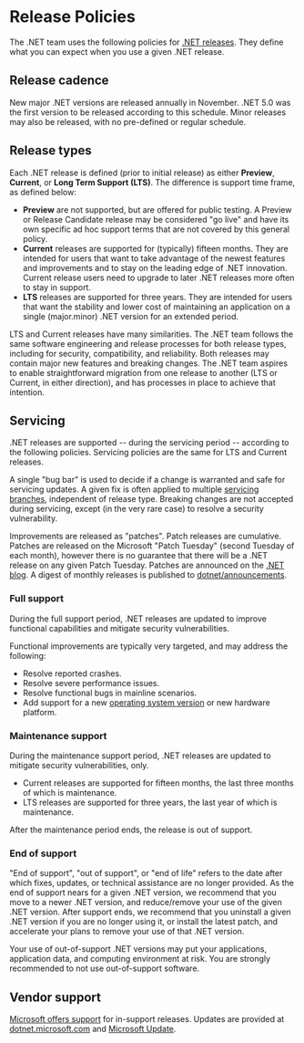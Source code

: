 # Release Policies

The .NET team uses the following policies for [.NET releases](releases.md). They define what you can expect when you use a given .NET release.

## Release cadence

New major .NET versions are released annually in November. .NET 5.0 was the first version to be released according to this schedule. Minor releases may also be released, with no pre-defined or regular schedule.

## Release types

Each .NET release is defined (prior to initial release) as either **Preview**, **Current**, or **Long Term Support (LTS)**. The difference is support time frame, as defined below:

* **Preview** are not supported, but are offered for public testing. A Preview or Release Candidate release may be considered "go live" and  have its own specific ad hoc support terms that are not covered by this general policy.
* **Current** releases are supported for (typically) fifteen months. They are intended for users that want to take advantage of the newest features and improvements and to stay on the leading edge of .NET innovation. Current release users need to upgrade to later .NET releases more often to stay in support.
* **LTS** releases are supported for three years. They are intended for users that want the stability and lower cost of maintaining an application on a single (major.minor) .NET version for an extended period.

LTS and Current releases have many similarities. The .NET team follows the same software engineering and release processes for both release types, including for security, compatibility, and reliability. Both releases may contain major new features and breaking changes. The .NET team aspires to enable straightforward migration from one release to another (LTS or Current, in either direction), and has processes in place to achieve that intention.

## Servicing

.NET releases are supported -- during the servicing period -- according to the following policies. Servicing policies are the same for LTS and Current releases.

A single "bug bar" is used to decide if a change is warranted and safe for servicing updates. A given fix is often applied to multiple [servicing branches](https://github.com/dotnet/core/blob/main/daily-builds.md#servicing-releases), independent of release type. Breaking changes are not accepted during servicing, except (in the very rare case) to resolve a security vulnerability.

Improvements are released as "patches". Patch releases are cumulative. Patches are released on the Microsoft "Patch Tuesday" (second Tuesday of each month), however there is no guarantee that there will be a .NET release on any given Patch Tuesday. Patches are announced on the [.NET blog](https://devblogs.microsoft.com/dotnet/). A digest of monthly releases is published to [dotnet/announcements](https://github.com/dotnet/announcements/labels/Monthly-Update).

### Full support

During the full support period, .NET releases are updated to improve functional capabilities and mitigate security vulnerabilities.

Functional improvements are typically very targeted, and may address the following:

* Resolve reported crashes.
* Resolve severe performance issues.
* Resolve functional bugs in mainline scenarios.
* Add support for a new [operating system version](os-lifecycle-policy.md) or new hardware platform.

### Maintenance support

During the maintenance support period, .NET releases are updated to mitigate security vulnerabilities, only.

* Current releases are supported for fifteen months, the last three months of which is maintenance.
* LTS releases are supported for three years, the last year of which is maintenance.

After the maintenance period ends, the release is out of support.

### End of support

"End of support", "out of support", or "end of life" refers to the date after which fixes, updates, or technical assistance are no longer provided. As the end of support nears for a given .NET version, we recommend that you move to a newer .NET version, and reduce/remove your use of the given .NET version. After support ends, we recommend that you uninstall a given .NET version if you are no longer using it, or install the latest patch, and accelerate your plans to remove your use of that .NET version.

Your use of out-of-support .NET versions may put your applications, application data, and computing environment at risk. You are strongly recommended to not use out-of-support software.

## Vendor support

[Microsoft offers support](microsoft-support.md) for in-support releases. Updates are provided at [dotnet.microsoft.com](https://dotnet.microsoft.com/download/dotnet) and [Microsoft Update](https://devblogs.microsoft.com/dotnet/net-core-updates-coming-to-microsoft-update/).
